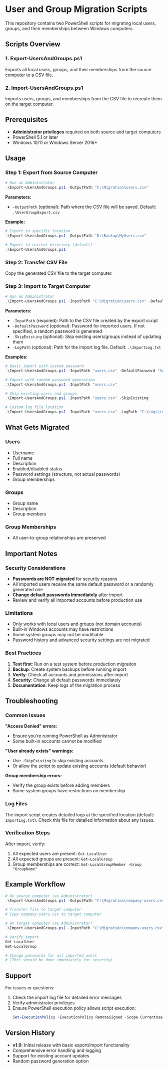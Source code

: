 # User and Group Migration Scripts

This repository contains two PowerShell scripts for migrating local users, groups, and their memberships between Windows computers.

## Scripts Overview

### 1. Export-UsersAndGroups.ps1
Exports all local users, groups, and their memberships from the source computer to a CSV file.

### 2. Import-UsersAndGroups.ps1
Imports users, groups, and memberships from the CSV file to recreate them on the target computer.

## Prerequisites

- **Administrator privileges** required on both source and target computers
- PowerShell 5.1 or later
- Windows 10/11 or Windows Server 2016+

## Usage

### Step 1: Export from Source Computer

```powershell
# Run as Administrator
.\Export-UsersAndGroups.ps1 -OutputPath "C:\Migration\users.csv"
```

**Parameters:**
- `-OutputPath` (optional): Path where the CSV file will be saved. Default: `.\UserGroupExport.csv`

**Example:**
```powershell
# Export to specific location
.\Export-UsersAndGroups.ps1 -OutputPath "D:\Backup\MyUsers.csv"

# Export to current directory (default)
.\Export-UsersAndGroups.ps1
```

### Step 2: Transfer CSV File
Copy the generated CSV file to the target computer.

### Step 3: Import to Target Computer

```powershell
# Run as Administrator
.\Import-UsersAndGroups.ps1 -InputPath "C:\Migration\users.csv" -DefaultPassword "TempPass123!"
```

**Parameters:**
- `-InputPath` (required): Path to the CSV file created by the export script
- `-DefaultPassword` (optional): Password for imported users. If not specified, a random password is generated
- `-SkipExisting` (optional): Skip existing users/groups instead of updating them
- `-LogPath` (optional): Path for the import log file. Default: `.\ImportLog.txt`

**Examples:**
```powershell
# Basic import with custom password
.\Import-UsersAndGroups.ps1 -InputPath "users.csv" -DefaultPassword "SecurePass2024!"

# Import with random password generation
.\Import-UsersAndGroups.ps1 -InputPath "users.csv"

# Skip existing users and groups
.\Import-UsersAndGroups.ps1 -InputPath "users.csv" -SkipExisting

# Custom log file location
.\Import-UsersAndGroups.ps1 -InputPath "users.csv" -LogPath "C:\Logs\import.log"
```

## What Gets Migrated

### Users
- Username
- Full name
- Description
- Enabled/disabled status
- Password settings (structure, not actual passwords)
- Group memberships

### Groups
- Group name
- Description
- Group members

### Group Memberships
- All user-to-group relationships are preserved

## Important Notes

### Security Considerations
- **Passwords are NOT migrated** for security reasons
- All imported users receive the same default password or a randomly generated one
- **Change default passwords immediately** after import
- Review and verify all imported accounts before production use

### Limitations
- Only works with local users and groups (not domain accounts)
- Built-in Windows accounts may have restrictions
- Some system groups may not be modifiable
- Password history and advanced security settings are not migrated

### Best Practices
1. **Test first**: Run on a test system before production migration
2. **Backup**: Create system backups before running import
3. **Verify**: Check all accounts and permissions after import
4. **Security**: Change all default passwords immediately
5. **Documentation**: Keep logs of the migration process

## Troubleshooting

### Common Issues

**"Access Denied" errors:**
- Ensure you're running PowerShell as Administrator
- Some built-in accounts cannot be modified

**"User already exists" warnings:**
- Use `-SkipExisting` to skip existing accounts
- Or allow the script to update existing accounts (default behavior)

**Group membership errors:**
- Verify the group exists before adding members
- Some system groups have restrictions on membership

### Log Files
The import script creates detailed logs at the specified location (default: `ImportLog.txt`). Check this file for detailed information about any issues.

### Verification Steps
After import, verify:
1. All expected users are present: `Get-LocalUser`
2. All expected groups are present: `Get-LocalGroup`
3. Group memberships are correct: `Get-LocalGroupMember -Group "GroupName"`

## Example Workflow

```powershell
# On source computer (as Administrator)
.\Export-UsersAndGroups.ps1 -OutputPath "C:\Migration\company-users.csv"

# Transfer file to target computer
# Copy company-users.csv to target computer

# On target computer (as Administrator)
.\Import-UsersAndGroups.ps1 -InputPath "C:\Migration\company-users.csv" -DefaultPassword "TempPass2024!"

# Verify import
Get-LocalUser
Get-LocalGroup

# Change passwords for all imported users
# (This should be done immediately for security)
```

## Support

For issues or questions:
1. Check the import log file for detailed error messages
2. Verify administrator privileges
3. Ensure PowerShell execution policy allows script execution:
   ```powershell
   Set-ExecutionPolicy -ExecutionPolicy RemoteSigned -Scope CurrentUser
   ```

## Version History

- **v1.0**: Initial release with basic export/import functionality
- Comprehensive error handling and logging
- Support for existing account updates
- Random password generation option
